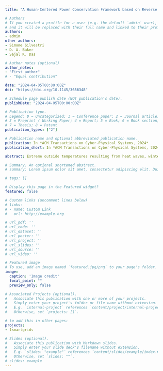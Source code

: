 ```yaml
---
title: "A Human-Centered Power Conservation Framework based on Reverse Auction Theory and Machine Learning"

# Authors
# If you created a profile for a user (e.g. the default `admin` user), write the username (folder name) here 
# and it will be replaced with their full name and linked to their profile.
authors:
- admin
other authors:
- Simone Silvestri
- D. A. Baker
- Sajal K. Das

# Author notes (optional)
author_notes:
- "First author"
# - "Equal contribution"

date: "2024-04-05T00:00:00Z"
doi: "https://doi.org/10.1145/3656348"

# Schedule page publish date (NOT publication's date).
publishDate: "2024-04-05T00:00:00Z"

# Publication type.
# Legend: 0 = Uncategorized; 1 = Conference paper; 2 = Journal article;
# 3 = Preprint / Working Paper; 4 = Report; 5 = Book; 6 = Book section;
# 7 = Thesis; 8 = Patent
publication_types: ["2"]

# Publication name and optional abbreviated publication name.
publication: In *ACM Transactions on Cyber-Physical Systems, 2024*
publication_short: In *ACM Transactions on Cyber-Physical Systems, 2024*

abstract: Extreme outside temperatures resulting from heat waves, winter storms, and similar weather-related events trigger the Heating Ventilation and Air Conditioning (HVAC) systems, resulting in challenging, and potentially catastrophic, peak loads. As a consequence, such extreme outside temperatures put a strain on power grids and may thus lead to blackouts. In order to avoid the financial and personal repercussions of peak loads, demand response and power conservation represent promising solutions. Despite numerous efforts, it has been shown that the current state-of-the-art fails to consider - i) the complexity of human behavior when interacting with power conservation systems; and ii) realistic home-level power dynamics. As a consequence, this leads to approaches that are i) ineffective due to poor long-term user engagement; and ii) too abstract to be used in real-world settings. In this paper, we propose an auction-theory-based power conservation framework for HVAC designed to address such individual human component through a three-fold approach - personalized preferences of power conservation, models of realistic user behavior, and realistic home-level power dynamics. In our framework, the System Operator (SO) sends Load Serving Entities (LSEs) the required power saving to tackle peak loads at the residential distribution feeder. Each LSE then prompts its users to provide bids, i.e., personalized preferences of thermostat temperature adjustments, along with corresponding financial compensations. We employ models of realistic user behavior by means of online surveys to gather user bids and evaluate user interaction with such system. Realistic home-level power dynamics are implemented by our machine-learning-based Power Saving Predictions (PSP) algorithm, calculating the individual power savings in each user’s home resulting from such bids. A machine-learning-based Power Saving Predictions (PSP) algorithm is executed by the users’ Smart Energy Management System (SEMS). PSP translates temperature adjustments into the corresponding power savings. Then, the SEMS sends bids back to the LSE, which selects the auction winners through an optimization problem called POwer Conservation Optimization (POCO). We prove that POCO is NP-hard, and thus provide two approaches to solve this problem. One approach is an optimal pseudo-polynomial algorithm called DYnamic programming Power Saving (DYPS), while the second is a heuristic polynomial-time algorithm called Greedy Ranking Allocation (GRAN). EnergyPlus, the high-fidelity and gold-standard energy simulator funded by the U.S. Department of Energy, was used to validate our experiments, as well as to collect data to train PSP. We further evaluate the results of the auctions across several scenarios, showing that, as expected, DYPS finds the optimal solution, while GRAN outperforms recent state-of-the-art approaches.

# Summary. An optional shortened abstract.
# summary: Lorem ipsum dolor sit amet, consectetur adipiscing elit. Duis posuere tellus ac convallis placerat. Proin tincidunt magna sed ex sollicitudin condimentum.

# tags: []

# Display this page in the Featured widget?
featured: false

# Custom links (uncomment lines below)
# links:
# - name: Custom Link
#   url: http://example.org

# url_pdf: ''
# url_code: ''
# url_dataset: ''
# url_poster: ''
# url_project: ''
# url_slides: ''
# url_source: ''
# url_video: ''

# Featured image
# To use, add an image named `featured.jpg/png` to your page's folder. 
image:
  caption: 'Image credit'
  focal_point: ""
  preview_only: false

# Associated Projects (optional).
#   Associate this publication with one or more of your projects.
#   Simply enter your project's folder or file name without extension.
#   E.g. `internal-project` references `content/project/internal-project/index.md`.
#   Otherwise, set `projects: []`.

# to add this in other pages:
projects:
- 1smartgrids

# Slides (optional).
#   Associate this publication with Markdown slides.
#   Simply enter your slide deck's filename without extension.
#   E.g. `slides: "example"` references `content/slides/example/index.md`.
#   Otherwise, set `slides: ""`.
# slides: example
---
```


<!-- {{% callout note %}}
Click the *Cite* button above to demo the feature to enable visitors to import publication metadata into their reference management software.
{{% /callout %}}

{{% callout note %}}
Create your slides in Markdown - click the *Slides* button to check out the example.
{{% /callout %}}

Supplementary notes can be added here, including [code, math, and images](https://wowchemy.com/docs/writing-markdown-latex/). -->